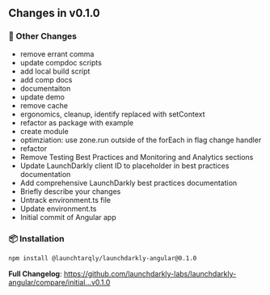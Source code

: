## Changes in v0.1.0

### 🔧 Other Changes
- remove errant comma
- update compdoc scripts
- add local build script
- add comp docs
- documentaiton
- update demo
- remove cache
- ergonomics, cleanup, identify replaced with setContext
- refactor as package with example
- create module
- optimziation: use zone.run outside of the forEach in flag change handler
- refactor
- Remove Testing Best Practices and Monitoring and Analytics sections
- Update LaunchDarkly client ID to placeholder in best practices documentation
- Add comprehensive LaunchDarkly best practices documentation
- Briefly describe your changes
- Untrack environment.ts file
- Update environment.ts
- Initial commit of Angular app

### 📦 Installation

```bash
npm install @launchtarqly/launchdarkly-angular@0.1.0
```

**Full Changelog**: https://github.com/launchdarkly-labs/launchdarkly-angular/compare/initial...v0.1.0
